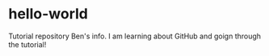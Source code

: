 # hello-world
Tutorial repository
Ben's info.  I am learning about GitHub and goign through the tutorial!
